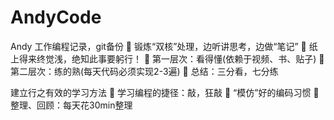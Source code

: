 # AndyCode
Andy 工作编程记录，git备份
 锻炼“双核”处理，边听讲思考，边做“笔记”
 纸上得来终觉浅，绝知此事要躬行！
 第一层次：看得懂(依赖于视频、书、贴子)
 第二层次：练的熟(每天代码必须实现2-3遍)
 总结：三分看，七分练

建立行之有效的学习方法
 学习编程的捷径：敲，狂敲
 “模仿”好的编码习惯
 整理、回顾：每天花30min整理
